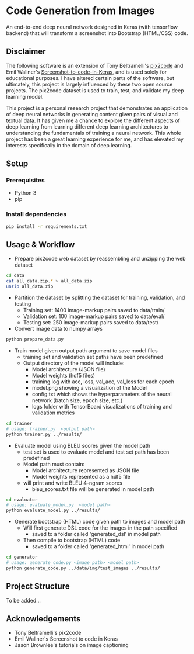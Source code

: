 # Code Generation from Images

An end-to-end deep neural network designed in Keras (with tensorflow backend) that will transform a screenshot into Bootstrap (HTML/CSS) code.

## Disclaimer

The following software is an extension of Tony Beltramelli's [pix2code](https://github.com/tonybeltramelli/pix2code) and Emil Wallner's [Screenshot-to-code-in-Keras](https://github.com/emilwallner/Screenshot-to-code-in-Keras),
and is used solely for educational purposes. I have altered certain parts of the software, but ultimately, this project is largely influenced by these two open source projects. The pix2code dataset is used to train, test, and validate my deep learning model.

This project is a personal research project that demonstrates an application of deep neural networks in generating content given pairs of visual and textual data. It has given me a chance to explore the different aspects of deep learning from learning different deep learning architectures to understanding the fundamentals of training a neural network. This whole project has been a great learning experience for me, and has elevated my interests specifically in the domain of deep learning.

## Setup

### Prerequisites
- Python 3
- pip

### Install dependencies

```sh
pip install -r requirements.txt
```

## Usage & Workflow

- Prepare pix2code web dataset by reassembling and unzipping the web dataset

```sh
cd data
cat all_data.zip.* > all_data.zip
unzip all_data.zip
```

- Partition the dataset by splitting the dataset for training, validation, and testing
  - Training set: 1400 image-markup pairs saved to data/train/
  - Validation set: 100 image-markup pairs saved to data/eval/
  - Testing set: 250 image-markup pairs saved to data/test/
- Convert image data to numpy arrays

```sh
python prepare_data.py
```

- Train model given output path argument to save model files
  - training set and validation set paths have been predefined
  - Output directory of the model will include:
    - Model architecture (JSON file)
    - Model weights (hdf5 files)
    - training.log with acc, loss, val_acc, val_loss for each epoch
    - model.png showing a visualization of the Model
    - config.txt which shows the hyperparameters of the neural network (batch size, epoch size, etc.)
    - logs folder with TensorBoard visualizations of training and validation metrics


```sh
cd trainer
# usage: trainer.py  <output path>
python trainer.py ../results/
```

- Evaluate model using BLEU scores given the model path
  - test set is used to evaluate model and test set path has been predefined
  - Model path must contain:
    - Model architecture represented as JSON file
    - Model weights represented as a hdf5 file
  - will print and write BLEU 4-ngram scores
    - bleu_scores.txt file will be generated in model path

```sh
cd evaluator
# usage: evaluate_model.py  <model path>
python evaluate_model.py ../results/
```

- Generate bootstrap (HTML) code given path to images and model path
  - Will first generate DSL code for the images in the path specified
    - saved to a folder called 'generated_dsl' in model path
  - Then compile to bootstrap (HTML) code
    - saved to a folder called 'generated_html' in model path

```sh
cd generator
# usage: generate_code.py <image path> <model path>
python generate_code.py ../data/img/test_images ../results/
```




## Project Structure

To be added...

## Acknowledgements
- Tony Beltramelli's pix2code
- Emil Wallner's Screenshot to code in Keras
- Jason Brownlee's tutorials on image captioning
